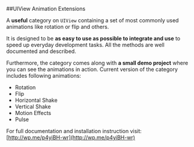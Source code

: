 ##UIView Animation Extensions 

A **useful** category on `UIView` containing a set of most commonly used animations like rotation or flip and others.

It is designed to be **as easy to use as possible to integrate and use** to speed up everyday development tasks. All the methods are well documented and described. 

Furthermore, the category comes along with **a small demo project** where you can see the animations in action. Current version of the category includes following animations:

 - Rotation
 - Flip
 - Horizontal Shake
 - Vertical Shake
 - Motion Effects
 - Pulse
 
 For full documentation and installation instruction visit: [http://wp.me/p4yiBH-wr](http://wp.me/p4yiBH-wr)